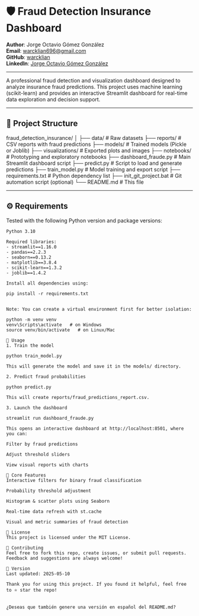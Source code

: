 # 🛡️ Fraud Detection Insurance Dashboard

**Author**: Jorge Octavio Gómez González  
**Email**: warcklian696@gmail.com  
**GitHub**: [warcklian](https://github.com/warcklian)  
**LinkedIn**: [Jorge Octavio Gómez González](https://www.linkedin.com/in/jorge-octavio-gómez-gonzález-8a0510b4)

---

A professional fraud detection and visualization dashboard designed to analyze insurance fraud predictions. This project uses machine learning (scikit-learn) and provides an interactive Streamlit dashboard for real-time data exploration and decision support.

---

## 📁 Project Structure


fraud_detection_insurance/
│
├── data/ # Raw datasets
├── reports/ # CSV reports with fraud predictions
├── models/ # Trained models (Pickle or Joblib)
├── visualizations/ # Exported plots and images
├── notebooks/ # Prototyping and exploratory notebooks
├── dashboard_fraude.py # Main Streamlit dashboard script
├── predict.py # Script to load and generate predictions
├── train_model.py # Model training and export script
├── requirements.txt # Python dependency list
├── init_git_project.bat # Git automation script (optional)
└── README.md # This file


---

## ⚙️ Requirements

Tested with the following Python version and package versions:

```text
Python 3.10

Required libraries:
- streamlit==1.16.0
- pandas==2.2.3
- seaborn==0.13.2
- matplotlib==3.8.4
- scikit-learn==1.3.2
- joblib==1.4.2

Install all dependencies using:

pip install -r requirements.txt


Note: You can create a virtual environment first for better isolation:

python -m venv venv
venv\Scripts\activate   # on Windows
source venv/bin/activate   # on Linux/Mac

🚀 Usage
1. Train the model

python train_model.py

This will generate the model and save it in the models/ directory.

2. Predict fraud probabilities

python predict.py

This will create reports/fraud_predictions_report.csv.

3. Launch the dashboard

streamlit run dashboard_fraude.py

This opens an interactive dashboard at http://localhost:8501, where you can:

Filter by fraud predictions

Adjust threshold sliders

View visual reports with charts

🧠 Core Features
Interactive filters for binary fraud classification

Probability threshold adjustment

Histogram & scatter plots using Seaborn

Real-time data refresh with st.cache

Visual and metric summaries of fraud detection

📝 License
This project is licensed under the MIT License.

🤝 Contributing
Feel free to fork this repo, create issues, or submit pull requests. Feedback and suggestions are always welcome!

📌 Version
Last updated: 2025-05-10

Thank you for using this project. If you found it helpful, feel free to ⭐ star the repo!


¿Deseas que también genere una versión en español del README.md?

